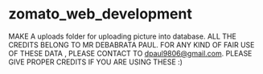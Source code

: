 # zomato_web_development
MAKE A uploads folder for uploading picture into database.
ALL THE CREDITS BELONG TO MR DEBABRATA PAUL.
FOR ANY KIND OF FAIR USE OF THESE DATA , PLEASE CONTACT TO dpaul9806@gmail.com.
PLEASE GIVE PROPER CREDITS IF YOU ARE USING THESE :)


